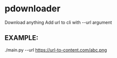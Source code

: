 # pdownloader
Download anything
Add url to cli with --url argument

EXAMPLE:
---

./main.py --url https://url-to-content.com/abc.png
